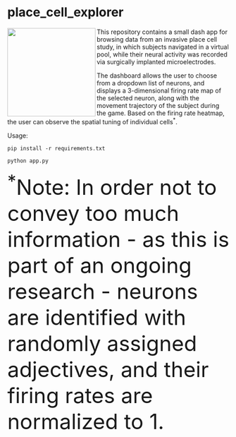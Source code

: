 # place_cell_explorer

<img align="left" width=200 src="https://i.pinimg.com/originals/c1/74/41/c174418986a7ac6636cc9635b56b7cc3.gif">

This repository contains a small dash app for browsing data from an invasive place cell study, in which subjects navigated in a virtual pool, while their neural activity was recorded via surgically implanted microelectrodes.

The dashboard allows the user to choose from a dropdown list of neurons, and displays a 3-dimensional firing rate map of the selected neuron, along with the movement trajectory of the subject during the game. Based on the firing rate heatmap, the user can observe the spatial tuning of individual cells$^*$.

Usage:

`pip install -r requirements.txt`

`python app.py`

<font size="10"> $^*$Note: In order not to convey too much information - as this is part of an ongoing research - neurons are identified with randomly assigned adjectives, and their firing rates are normalized to 1. </font>
